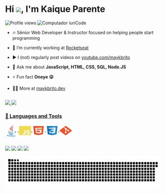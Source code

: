
<h1 align="left">Hi <img src="https://raw.githubusercontent.com/kaueMarques/kaueMarques/master/hi.gif" height="30px">, I'm Kaique Parente</h1>
<img src="https://raw.githubusercontent.com/MicaelliMedeiros/micaellimedeiros/master/image/computer-illustration.png" min-width="400px" max-width="400px" width="400px" align="right" alt="Computador iuriCode">
<p align="left"> <img src="https://komarev.com/ghpvc/?username=Kaique-Parente&color=yellow" alt="Profile views" /> </p>

- 🔥 Sênior Web Developer & Instructor focused on helping people start programming 

- 🔭 I’m currently working at [Rocketseat](https://github.com/Rocketseat)

- ▶️ I (not) regularly post videos on [youtube.com/maykbrito](https://youtube.com/maykbrito)

- 💬 Ask me about **JavaScript, HTML, CSS, SQL, Node.JS**

- ⚡ Fun fact **Oneye 😜**

- 👨‍💻 More at [maykbrito.dev](https://maykbrito.dev)

##

<div style="display:flex;">
<a href="https://github.com/Kaique-Parente">
<img height="180em" src="https://github-readme-stats.vercel.app/api?username=Kaique-Parente&show_icons=true&theme=algolia&include_all_commits=true&count_private=true"/>
<img height="180em" src="https://github-readme-stats.vercel.app/api/top-langs/?username=Kaique-Parente&layout=compact&langs_count=7&theme=algolia"/>
</div>

### 🧰 Languages and Tools
<div>
<img align="center" alt="Dev-Java" height="40" width="40" src="https://raw.githubusercontent.com/devicons/devicon/master/icons/java/java-original.svg">
<img align="center" alt="Dev-Js" height="30" width="40" src="https://raw.githubusercontent.com/devicons/devicon/master/icons/javascript/javascript-plain.svg">
<img align="center" alt="Dev-HTML" height="30" width="40" src="https://raw.githubusercontent.com/devicons/devicon/master/icons/html5/html5-original.svg">
<img align="center" alt="Dev-CSS" height="30" width="40" src="https://raw.githubusercontent.com/devicons/devicon/master/icons/css3/css3-original.svg">
<img align="center" alt="Dev-Git" height="30" width="40" src="https://raw.githubusercontent.com/devicons/devicon/master/icons/git/git-original.svg">
<br/>
</div>

##

<div>
<a href = "https://www.instagram.com/kaiquepa_silva/" target="_blank"><img src="https://img.shields.io/badge/Instagram-E4405F?style=for-the-badge&logo=instagram&logoColor=white" target="_blank"></a>
<a href = "kaique.parente.game@gmail.com"><img src="https://img.shields.io/badge/Gmail-D14836?style=for-the-badge&logo=gmail&logoColor=white" target="_blank"></a>
<a href = "kaique.parente.game@outlook.com"><img src="https://img.shields.io/badge/Outlook-414141?style=for-the-badge&logo=microsoft-outlook&logoColor=white"></a>
<a href="www.linkedin.com/in/kaique-parente-da-silva-82697b216" target="_blank"><img src="https://img.shields.io/badge/LinkedIn-0077B5?style=for-the-badge&logo=linkedin&logoColor=white" target="_blank"></a>
  
![Snake animation](https://github.com/Kaique-Parente/Kaique-Parente/blob/output/github-contribution-grid-snake.svg)
</div>

